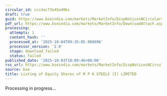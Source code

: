 ```yaml
---
circular_id: cccdac73e45a40bc
draft: true
guid: https://www.bseindia.com/markets/MarketInfo/DispNoticesNCirculars.aspx?Noticeid={E582FA06-19DC-419F-9131-CCF0AF999DC5}&noticeno=20251003-21&dt=10/03/2025&icount=21&totcount=73&flag=0
pdf_url: https://www.bseindia.com/markets/MarketInfo/DownloadAttach.aspx?id=20251003-21&attachedId=
processing:
  attempts: 1
  content_hash: ''
  processed_at: '2025-10-04T09:35:05.988696'
  processor_version: '2.0'
  stage: download_failed
  status: failed
published_date: '2025-10-03T10:09:46+00:00'
rss_url: https://www.bseindia.com/markets/MarketInfo/DispNoticesNCirculars.aspx?Noticeid={E582FA06-19DC-419F-9131-CCF0AF999DC5}&noticeno=20251003-21&dt=10/03/2025&icount=21&totcount=73&flag=0
source: bse
title: Listing of Equity Shares of M P K STEELS (I) LIMITED
---
```


Processing in progress...